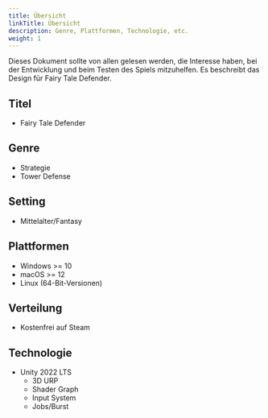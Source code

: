 ```yaml
---
title: Übersicht
linkTitle: Übersicht
description: Genre, Plattformen, Technologie, etc.
weight: 1
---
```


Dieses Dokument sollte von allen gelesen werden, die Interesse haben, bei der Entwicklung und beim Testen des Spiels mitzuhelfen.
Es beschreibt das Design für Fairy Tale Defender.

## Titel

* Fairy Tale Defender

## Genre

* Strategie
* Tower Defense

## Setting

* Mittelalter/Fantasy

## Plattformen

* Windows >= 10
* macOS >= 12
* Linux (64-Bit-Versionen)

## Verteilung

* Kostenfrei auf Steam

## Technologie

* Unity 2022 LTS
  * 3D URP
  * Shader Graph
  * Input System
  * Jobs/Burst
